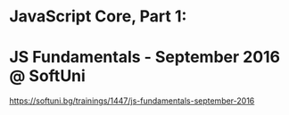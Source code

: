# JavaScript Core, Part 1:
# JS Fundamentals - September 2016 @ SoftUni

https://softuni.bg/trainings/1447/js-fundamentals-september-2016
